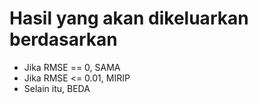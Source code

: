 # Hasil yang akan dikeluarkan berdasarkan
  - Jika RMSE == 0, SAMA
  - Jika RMSE <= 0.01, MIRIP
  - Selain itu, BEDA
